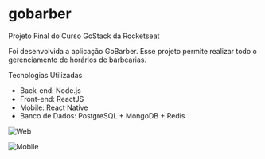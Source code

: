 # gobarber
Projeto Final do Curso GoStack da Rocketseat

Foi desenvolvida a aplicação GoBarber. Esse projeto permite realizar todo o gerenciamento de horários de barbearias.

Tecnologias Utilizadas
- Back-end: Node.js
- Front-end: ReactJS
- Mobile: React Native
- Banco de Dados: PostgreSQL + MongoDB + Redis

![Web](https://i.imgur.com/LOinM5P.png)

![Mobile](https://i.imgur.com/covsI6f.png)
